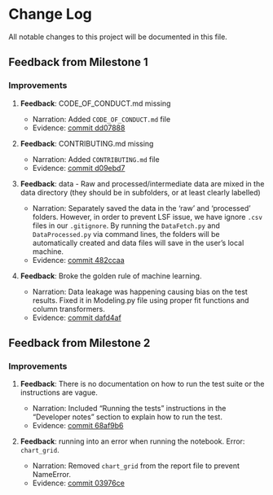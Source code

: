 # Change Log
All notable changes to this project will be documented in this file.
 
## Feedback from Milestone 1

### Improvements

1. **Feedback**: CODE_OF_CONDUCT.md missing
    - Narration: Added `CODE_OF_CONDUCT.md` file
    - Evidence: [commit dd07888](https://github.com/UBC-MDS/New_Businesses_Survival_Prediction/commit/dd07888a5403a956a70b9e96ea0fab8a97739f48)

2. **Feedback**: CONTRIBUTING.md missing
    - Narration: Added `CONTRIBUTING.md` file
    - Evidence: [commit d09ebd7](https://github.com/UBC-MDS/New_Businesses_Survival_Prediction/commit/d09ebd7539ea7769a731d875a63e614c4e9ff1b6)

3. **Feedback**: data - Raw and processed/intermediate data are mixed in the data directory (they should be in subfolders, or at least clearly labelled)
    - Narration: Separately saved the data in the ‘raw’ and ‘processed’ folders. However, in order to prevent LSF issue, we have ignore `.csv` files in our `.gitignore`. By running the `DataFetch.py` and `DataProcessed.py` via command lines, the folders will be automatically created and data files will save in the user’s local machine.
    - Evidence: [commit 482ccaa](https://github.com/UBC-MDS/New_Businesses_Survival_Prediction/commit/482ccaa4509eee4d17a6e0e0495b296ff3b8a394)
      
4. **Feedback**: Broke the golden rule of machine learning.
    - Narration: Data leakage was happening causing bias on the test results. Fixed it in Modeling.py file using proper fit functions and column transformers.
    - Evidence: [commit dafd4af](https://github.com/UBC-MDS/New_Businesses_Survival_Prediction/commit/dafd4afce08b42f1b46404e5288604fb488071a6)
 
## Feedback from Milestone 2

### Improvements

1. **Feedback**: There is no documentation on how to run the test suite or the instructions are vague.
    - Narration: Included “Running the tests” instructions in the “Developer notes” section to explain how to run the test.
    - Evidence: [commit 68af9b6](https://github.com/UBC-MDS/New_Businesses_Survival_Prediction/commit/68af9b67e5112bc4c96c1d3b8a3f60e2a53b017f)

2. **Feedback**: running into an error when running the notebook. Error: `chart_grid`.
    - Narration: Removed `chart_grid` from the report file to prevent NameError.
    - Evidence: [commit 03976ce](https://github.com/UBC-MDS/New_Businesses_Survival_Prediction/commit/03976cee5a790d480c5a9162275d60890114c11a)
